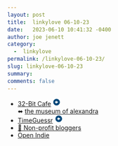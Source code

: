 ```yaml
---
layout: post
title:  linkylove 06-10-23
date:   2023-06-10 10:41:32 -0400
author: joe jenett
category:
  -  linkylove
permalink: /linkylove-06-10-23/
slug: linkylove-06-10-23
summary: 
comments: false
---
```

<ul class="linkylove">
	<li><a title="32-Bit Cafe" href="https://32bit.cafe/">32-Bit Cafe</a> <a class="normaltext" title="source" href="https://indieweb.social/@accordionpolar"><img src="/images/left-arrow.png" alt="" width="18"></a><br>⬌ <a title="the museum of alexandra" href="https://xandra.cc/">the museum of alexandra</a></li>
	<li><a title="TimeGuessr" href="https://timeguessr.com/">TimeGuessr</a> <a class="normaltext" title="source" href="https://waxy.org/2023/05/timeguessr/"><img src="/images/left-arrow.png" alt="" width="18"></a></li>
	<li><a title="GitHub - uxai/non-profit-bloggers: A repository of blogs by bloggers who blog for the joy of writing." href="https://github.com/uxai/non-profit-bloggers/">💜 Non-profit bloggers</a></li>
	<li><a title="Open Indie" href="https://blog.erlend.sh/">Open Indie</a></li>
</ul>
<a style="display:none;" href="https://brid.gy/publish/mastodon"><small>(cross-posted to mastodon)</small></a>